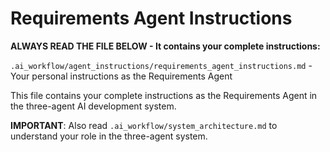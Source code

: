 # Requirements Agent Instructions

**ALWAYS READ THE FILE BELOW - It contains your complete instructions:**

`.ai_workflow/agent_instructions/requirements_agent_instructions.md` - Your personal instructions as the Requirements Agent

This file contains your complete instructions as the Requirements Agent in the three-agent AI development system.

**IMPORTANT**: Also read `.ai_workflow/system_architecture.md` to understand your role in the three-agent system.
